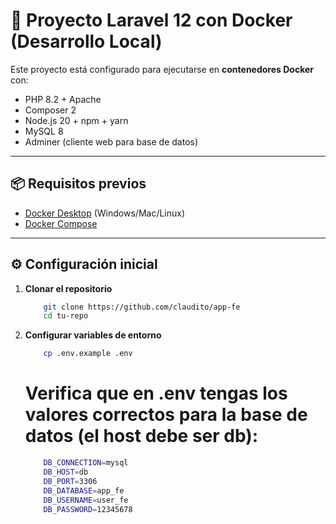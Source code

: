 # 🚀 Proyecto Laravel 12 con Docker (Desarrollo Local)

Este proyecto está configurado para ejecutarse en **contenedores Docker** con:

- PHP 8.2 + Apache
- Composer 2
- Node.js 20 + npm + yarn
- MySQL 8
- Adminer (cliente web para base de datos)

---

## 📦 Requisitos previos

- [Docker Desktop](https://www.docker.com/products/docker-desktop/) (Windows/Mac/Linux)
- [Docker Compose](https://docs.docker.com/compose/)

---

## ⚙️ Configuración inicial

1. **Clonar el repositorio**

    ```bash
        git clone https://github.com/claudito/app-fe
        cd tu-repo
    ```

2. **Configurar variables de entorno**

    ```bash
        cp .env.example .env
    ```

    # Verifica que en .env tengas los valores correctos para la base de datos (el host debe ser db):
    ```bash
        DB_CONNECTION=mysql
        DB_HOST=db
        DB_PORT=3306
        DB_DATABASE=app_fe
        DB_USERNAME=user_fe
        DB_PASSWORD=12345678
    ```